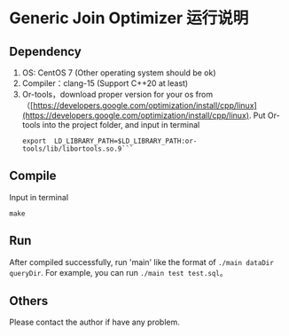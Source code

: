 # Generic Join Optimizer 运行说明

## Dependency

1. OS: CentOS 7 (Other operating system should be ok)
2. Compiler：clang-15 (Support C++20 at least)
3. Or-tools，download proper version for your os from（[https://developers.google.com/optimization/install/cpp/linux](https://developers.google.com/optimization/install/cpp/linux). Put Or-tools into the project folder, and input in terminal
   ```
   export  LD_LIBRARY_PATH=$LD_LIBRARY_PATH:or-tools/lib/libortools.so.9```
   ```

## Compile

Input in terminal

```
make
```

## Run

After compiled successfully, run 'main' like the format of `./main dataDir queryDir`. For example, you can run `./main test test.sql`。

## Others

Please contact the author if have any problem.
